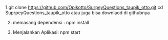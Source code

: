 1.git clone https://github.com/Opikotto/SurpeyQuestions_taupik_otto.git
cd SuprpeyQuestions_taupik_otto atau juga bisa downlaod di githubnya 

2. memasang dependensi : 
npm install

3. Menjalankan Aplikasi: 
npm start
